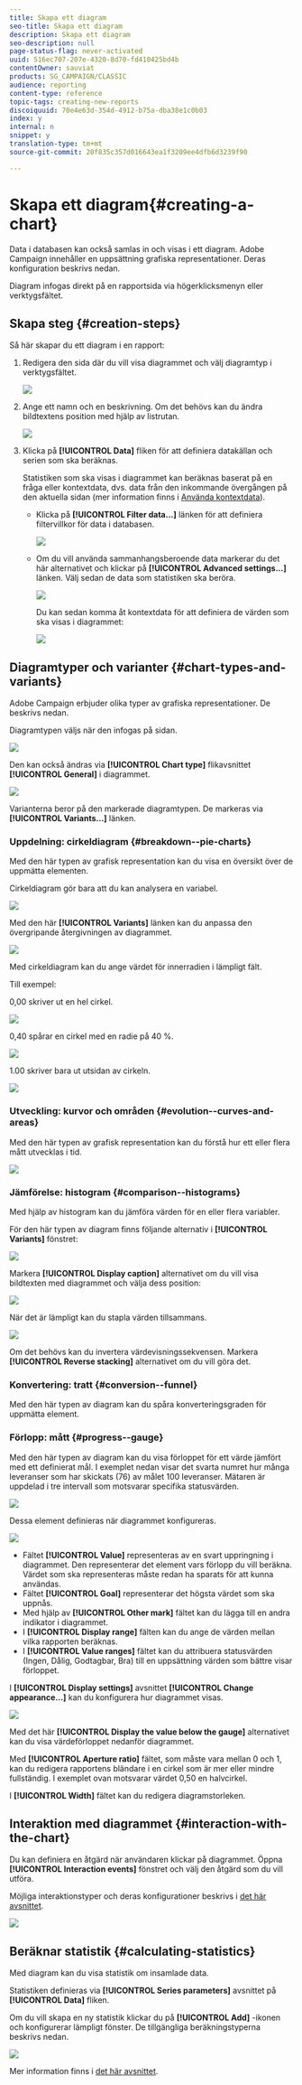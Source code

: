 ```yaml
---
title: Skapa ett diagram
seo-title: Skapa ett diagram
description: Skapa ett diagram
seo-description: null
page-status-flag: never-activated
uuid: 516ec707-207e-4320-8d70-fd410425bd4b
contentOwner: sauviat
products: SG_CAMPAIGN/CLASSIC
audience: reporting
content-type: reference
topic-tags: creating-new-reports
discoiquuid: 70e4e63d-354d-4912-b75a-dba38e1c0b03
index: y
internal: n
snippet: y
translation-type: tm+mt
source-git-commit: 20f835c357d016643ea1f3209ee4dfb6d3239f90

---
```



# Skapa ett diagram{#creating-a-chart}

Data i databasen kan också samlas in och visas i ett diagram. Adobe Campaign innehåller en uppsättning grafiska representationer. Deras konfiguration beskrivs nedan.

Diagram infogas direkt på en rapportsida via högerklicksmenyn eller verktygsfältet.

## Skapa steg {#creation-steps}

Så här skapar du ett diagram i en rapport:

1. Redigera den sida där du vill visa diagrammet och välj diagramtyp i verktygsfältet.

   ![](assets/s_advuser_report_page_activity_04.png)

1. Ange ett namn och en beskrivning. Om det behövs kan du ändra bildtextens position med hjälp av listrutan.

   ![](assets/s_ncs_advuser_report_wizard_018.png)

1. Klicka på **[!UICONTROL Data]** fliken för att definiera datakällan och serien som ska beräknas.

   Statistiken som ska visas i diagrammet kan beräknas baserat på en fråga eller kontextdata, dvs. data från den inkommande övergången på den aktuella sidan (mer information finns i [Använda kontextdata](../../reporting/using/using-the-context.md#using-context-data)).

   * Klicka på **[!UICONTROL Filter data...]** länken för att definiera filtervillkor för data i databasen.

      ![](assets/reporting_graph_add_filter.png)

   * Om du vill använda sammanhangsberoende data markerar du det här alternativet och klickar på **[!UICONTROL Advanced settings...]** länken. Välj sedan de data som statistiken ska beröra.

      ![](assets/reporting_graph_from_context.png)

      Du kan sedan komma åt kontextdata för att definiera de värden som ska visas i diagrammet:

      ![](assets/reporting_graph_select-from_context.png)

## Diagramtyper och varianter {#chart-types-and-variants}

Adobe Campaign erbjuder olika typer av grafiska representationer. De beskrivs nedan.

Diagramtypen väljs när den infogas på sidan.

![](assets/s_advuser_report_page_activity_04.png)

Den kan också ändras via **[!UICONTROL Chart type]** flikavsnittet **[!UICONTROL General]** i diagrammet.

![](assets/reporting_change_graph_type.png)

Varianterna beror på den markerade diagramtypen. De markeras via **[!UICONTROL Variants...]** länken.

### Uppdelning: cirkeldiagram {#breakdown--pie-charts}

Med den här typen av grafisk representation kan du visa en översikt över de uppmätta elementen.

Cirkeldiagram gör bara att du kan analysera en variabel.

![](assets/reporting_graph_type_sector_1.png)

Med den här **[!UICONTROL Variants]** länken kan du anpassa den övergripande återgivningen av diagrammet.

![](assets/reporting_graph_type_sector_2.png)

Med cirkeldiagram kan du ange värdet för innerradien i lämpligt fält.

Till exempel:

0,00 skriver ut en hel cirkel.

![](assets/s_ncs_advuser_report_sector_exple1.png)

0,40 spårar en cirkel med en radie på 40 %.

![](assets/s_ncs_advuser_report_sector_exple2.png)

1.00 skriver bara ut utsidan av cirkeln.

![](assets/s_ncs_advuser_report_sector_exple3.png)

### Utveckling: kurvor och områden {#evolution--curves-and-areas}

Med den här typen av grafisk representation kan du förstå hur ett eller flera mått utvecklas i tid.

![](assets/reporting_graph_type_curve.png)

### Jämförelse: histogram {#comparison--histograms}

Med hjälp av histogram kan du jämföra värden för en eller flera variabler.

För den här typen av diagram finns följande alternativ i **[!UICONTROL Variants]** fönstret:

![](assets/reporting_select_graph_var.png)

Markera **[!UICONTROL Display caption]** alternativet om du vill visa bildtexten med diagrammet och välja dess position:

![](assets/reporting_select_graph_legend.png)

När det är lämpligt kan du stapla värden tillsammans.

![](assets/reporting_graph_type_histo.png)

Om det behövs kan du invertera värdevisningssekvensen. Markera **[!UICONTROL Reverse stacking]** alternativet om du vill göra det.

### Konvertering: tratt {#conversion--funnel}

Med den här typen av diagram kan du spåra konverteringsgraden för uppmätta element.

### Förlopp: mått {#progress--gauge}

Med den här typen av diagram kan du visa förloppet för ett värde jämfört med ett definierat mål. I exemplet nedan visar det svarta numret hur många leveranser som har skickats (76) av målet 100 leveranser. Mätaren är uppdelad i tre intervall som motsvarar specifika statusvärden.

![](assets/reporting_graph_type_gauge.png)

Dessa element definieras när diagrammet konfigureras.

![](assets/reporting_graph_type_gauge1.png)

* Fältet **[!UICONTROL Value]** representeras av en svart uppringning i diagrammet. Den representerar det element vars förlopp du vill beräkna. Värdet som ska representeras måste redan ha sparats för att kunna användas.
* Fältet **[!UICONTROL Goal]** representerar det högsta värdet som ska uppnås.
* Med hjälp av **[!UICONTROL Other mark]** fältet kan du lägga till en andra indikator i diagrammet.
* I **[!UICONTROL Display range]** fälten kan du ange de värden mellan vilka rapporten beräknas.
* I **[!UICONTROL Value ranges]** fältet kan du attribuera statusvärden (Ingen, Dålig, Godtagbar, Bra) till en uppsättning värden som bättre visar förloppet.

I **[!UICONTROL Display settings]** avsnittet **[!UICONTROL Change appearance...]** kan du konfigurera hur diagrammet visas.

![](assets/reporting_graph_type_gauge2.png)

Med det här **[!UICONTROL Display the value below the gauge]** alternativet kan du visa värdeförloppet nedanför diagrammet.

Med **[!UICONTROL Aperture ratio]** fältet, som måste vara mellan 0 och 1, kan du redigera rapportens bländare i en cirkel som är mer eller mindre fullständig. I exemplet ovan motsvarar värdet 0,50 en halvcirkel.

I **[!UICONTROL Width]** fältet kan du redigera diagramstorleken.

## Interaktion med diagrammet {#interaction-with-the-chart}

Du kan definiera en åtgärd när användaren klickar på diagrammet. Öppna **[!UICONTROL Interaction events]** fönstret och välj den åtgärd som du vill utföra.

Möjliga interaktionstyper och deras konfigurationer beskrivs i [det här avsnittet](../../web/using/static-elements-in-a-web-form.md#inserting-html-content).

![](assets/s_ncs_advuser_report_wizard_017.png)

## Beräknar statistik {#calculating-statistics}

Med diagram kan du visa statistik om insamlade data.

Statistiken definieras via **[!UICONTROL Series parameters]** avsnittet på **[!UICONTROL Data]** fliken.

Om du vill skapa en ny statistik klickar du på **[!UICONTROL Add]** -ikonen och konfigurerar lämpligt fönster. De tillgängliga beräkningstyperna beskrivs nedan.

![](assets/reporting_add_statistics.png)

Mer information finns i [det här avsnittet](../../reporting/using/using-the-descriptive-analysis-wizard.md#statistics-calculation).
